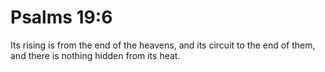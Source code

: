 # Psalms 19:6

Its rising is from the end of the heavens, and its circuit to the end of them, and there is nothing hidden from its heat.
